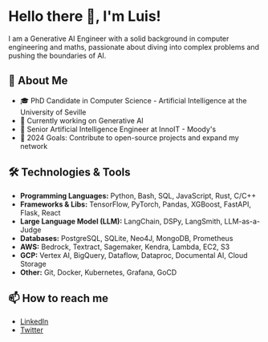 # Hello there 👋, I'm Luis!

I am a Generative AI Engineer with a solid background in computer engineering and maths, passionate about diving into complex problems and pushing the boundaries of AI.


## 🚀 About Me

<!-- - 🎓 Master’s Degree in Artificial Intelligence from the University of Seville -->
- 🎓 PhD Candidate in Computer Science - Artificial Intelligence at the University of Seville 
- 🌱 Currently working on Generative AI
- 🏢 Senior Artificial Intelligence Engineer at InnoIT - Moody's
- 🎯 2024 Goals: Contribute to open-source projects and expand my network
<!-- - 💼 Any freelance/consulting inquiries? Shoot me an [email](mailto:ewfew@.com) -->


## 🛠️ Technologies & Tools

- **Programming Languages:** Python, Bash, SQL, JavaScript, Rust, C/C++
- **Frameworks & Libs:** TensorFlow, PyTorch, Pandas, XGBoost, FastAPI, Flask, React
- **Large Language Model (LLM):** LangChain, DSPy, LangSmith, LLM-as-a-Judge
- **Databases:** PostgreSQL, SQLite, Neo4J, MongoDB, Prometheus
- **AWS:** Bedrock, Textract, Sagemaker, Kendra, Lambda, EC2, S3
- **GCP:** Vertex AI, BigQuery, Dataflow, Dataproc, Documental AI, Cloud Storage
- **Other:** Git, Docker, Kubernetes, Grafana, GoCD

<!-- ![Your GitHub stats](https://github-readme-stats.vercel.app/api?username=Keredu&show_icons=true&hide_title=true&count_private=true&hide=prs&theme=default_repocard) -->

<!-- ## 📖 What I am currently learning or working on -->

<!-- - [Activity Tracker](https://github.com/Keredu/ActivityTracker) -->
<!-- - [Login Stuff](https://github.com/Keredu/loginstuff) -->
<!-- - [Kanban](https://github.com/Keredu/kanban) -->

## 📫 How to reach me

- [LinkedIn](https://www.linkedin.com/in/keredu)
- [Twitter](https://twitter.com/keredu8)

<!-- ## 🤝 Contributing -->

<!-- I'm looking for contributors for my [project](https://github.com/Keredu/Your-Project). Feel free to check it out and open an issue or submit a PR. -->

<!-- ## 💫 Recent GitHub Activity-->

<!--START_SECTION:activity-->
<!--END_SECTION:activity-->

<!--## 🗂️ Highlighted Repositories

- [Your Repo #1](https://github.com/Keredu/Your-Repo-1)
- [Your Repo #2](https://github.com/Keredu/Your-Repo-2)-->


